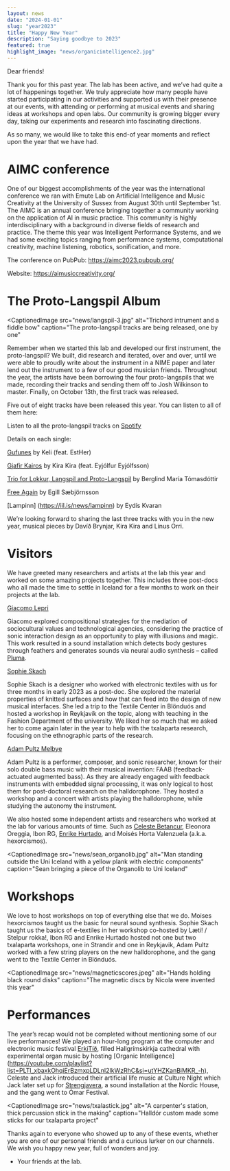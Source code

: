 ```yaml
---
layout: news
date: "2024-01-01"
slug: "year2023"
title: "Happy New Year"
description: "Saying goodbye to 2023"
featured: true
highlight_image: "news/organicintelligence2.jpg"
---
```


<script>
    import CaptionedImage from "../../components/Images/CaptionedImage.svelte"
</script>

<CaptionedImage
    src="news/organicintelligence2.jpg"
    alt="People setting up for an electronic concert in a church"
    caption="From our Organic Intelligence concert prepration"
/>

Dear friends! 

Thank you for this past year. The lab has been active, and we’ve had quite a lot of happenings together. We truly appreciate how many people have started participating in our activities and supported us with their presence at our events, with attending or performing at musical events and sharing ideas at workshops and open labs. Our community is growing bigger every day, taking our experiments and research into fascinating directions.   

As so many, we would like to take this end-of year moments and reflect upon the year that we have had.  
 

# AIMC conference 

One of our biggest accomplishments of the year was the international conference we ran with Emute Lab on Artificial Intelligence and Music Creativity at the University of Sussex from August 30th until September 1st. The AIMC is an annual conference bringing together a community working on the application of AI in music practice. This community is highly interdisciplinary with a background in diverse fields of research and practice. The theme this year was Intelligent Performance Systems, and we had some exciting topics ranging from performance systems, computational creativity, machine listening, robotics, sonification, and more.  

The conference on PubPub: https://aimc2023.pubpub.org/  

Website: https://aimusiccreativity.org/  


# The Proto-Langspil Album 

 <CaptionedImage
    src="news/langspil-3.jpg"
    alt="Trichord intrument and a fiddle bow"
    caption="The proto-langspil tracks are being released, one by one"

Remember when we started this lab and developed our first instrument, the proto-langspil? We built, did research and iterated, over and over, until we were able to proudly write about the instrument in a NIME paper and later lend out the instrument to a few of our good musician friends. Throughout the year, the artists have been borrowing the four proto-langspils that we made, recording their tracks and sending them off to Josh Wilkinson to master. Finally, on October 13th, the first track was released.  


Five out of eight tracks have been released this year. You can listen to all of them here: 

Listen to all the proto-langspil tracks on [Spotify]( https://open.spotify.com/playlist/3jsrfO6fknJ2eyW783RSLV?si=65362cdd69b241d0) 


Details on each single: 

[Gufunes]( https://iil.is/news/langspil_album) by Keli (feat. EstHer) 

[Gjafir Kairos]( https://iil.is/news/langspil_kira_ey) by Kira Kira (feat. Eyjólfur Eyjólfsson) 

[Trio for Lokkur, Langspil and Proto-Langspil]( https://iil.is/news/trio_for_lokkur) by Berglind María Tómasdóttir 

[Free Again](https://iil.is/news/free_again) by Egill Sæbjörnsson 

[Lampinn] (https://iil.is/news/lampinn) by Eydís Kvaran 

 
We’re looking forward to sharing the last three tracks with you in the new year, musical pieces by Davíð Brynjar, Kira Kira and Línus Orri.  


# Visitors 

We have greeted many researchers and artists at the lab this year and worked on some amazing projects together. This includes three post-docs who all made the time to settle in Iceland for a few months to work on their projects at the lab.  


[Giacomo Lepri](/people#giacomo-lepri)  

Giacomo explored compositional strategies for the mediation of sociocultural values and technological agencies, considering the practice of sonic interaction design as an opportunity to play with illusions and magic. This work resulted in a sound installation which detects body gestures through feathers and generates sounds via neural audio synthesis – called [Pluma](https://iil.is/research/pluma). 


[Sophie Skach](/people#sophie-skach)  

Sophie Skach is a designer who worked with electronic textiles with us for three months in early 2023 as a post-doc. She explored the material properties of knitted surfaces and how that can feed into the design of new musical interfaces. She led a trip to the Textile Center in Blönduós and hosted a workshop in Reykjavík on the topic, along with teaching in the Fashion Department of the university. We liked her so much that we asked her to come again later in the year to help with the txalaparta research, focusing on the ethnographic parts of the research.  


[Adam Pultz Melbye](/people#adam-pultz-melbye)  

Adam Pultz is a performer, composer, and sonic researcher, known for their solo double bass music with their musical invention: FAAB (feedback-actuated augmented bass). As they are already engaged with feedback instruments with embedded signal processing, it was only logical to host them for post-doctoral research on the halldorophone. They hosted a workshop and a concert with artists playing the halldorophone, while studying the autonomy the instrument.  


We also hosted some independent artists and researchers who worked at the lab for various amounts of time. Such as [Celeste Betancur](/people#celeste-betancur), Eleonora Oreggia, Ibon RG, [Enrike Hurtado](/people#enrike-hurtado), and Moisés Horta Valenzuela (a.k.a. hexorcismos).  

  <CaptionedImage
    src="news/sean_organolib.jpg"
    alt="Man standing outside the Uni Iceland with a yellow plank with electric components"
    caption="Sean bringing a piece of the Organolib to Uni Iceland"


# Workshops 

We love to host workshops on top of everything else that we do. Moises hexorcismos taught us the basic for neural sound synthesis. Sophie Skach taught us the basics of e-textiles in her workshop co-hosted by Læti! / Stelpur rokka!, Ibon RG and Enrike Hurtado hosted not one but two txalaparta workshops, one in Strandir and one in Reykjavik, Adam Pultz worked with a few string players on the new halldorophone, and the gang went to the Textile Center in Blönduós.  

  <CaptionedImage
    src="news/magneticscores.jpeg"
    alt="Hands holding black round disks"
    caption="The magnetic discs by Nicola were invented this year"


# Performances 

The year’s recap would not be completed without mentioning some of our live performances! We played an hour-long program at the computer and electronic music festival [ErkiTíð](https://www.erkitid.is/program2023), filled Hallgrímskirkja cathedral with experimental organ music by hosting [Organic Intelligence] (https://youtube.com/playlist?list=PLTl_xbaxkOhqiErBzmxpLDLnl2IkWzRhC&si=utYHZKanBiMKR_-h), Celeste and Jack introduced their artificial life music at Culture Night which Jack later set up for [Strengjavera](https://iil.is/news/strengjavera-jack-armitage-nordic-house), a sound installation at the Nordic House, and the gang went to Ómar Festival. 

  <CaptionedImage
    src="news/txalastick.jpg"
    alt="A carpenter's station, thick percussion stick in the making"
    caption="Halldór custom made some sticks for our txalaparta project"


Thanks again to everyone who showed up to any of these events, whether you are one of our personal friends and a curious lurker on our channels. We wish you happy new year, full of wonders and joy.  

- Your friends at the lab. 
